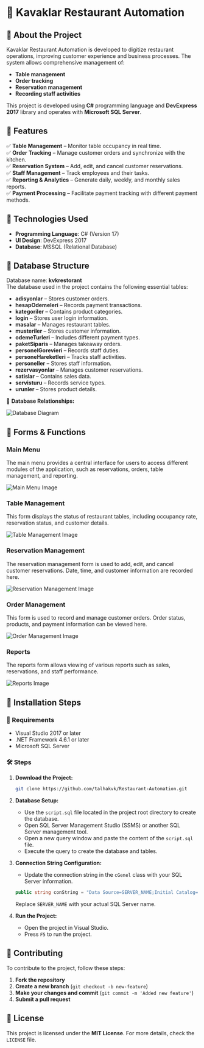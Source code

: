 # 🏨 Kavaklar Restaurant Automation

## 📌 About the Project
Kavaklar Restaurant Automation is developed to digitize restaurant operations, improving customer experience and business processes. The system allows comprehensive management of:
- **Table management**
- **Order tracking**
- **Reservation management**
- **Recording staff activities**

This project is developed using **C#** programming language and **DevExpress 2017** library and operates with **Microsoft SQL Server**.

## 🎯 Features
✅ **Table Management** – Monitor table occupancy in real time.  
✅ **Order Tracking** – Manage customer orders and synchronize with the kitchen.  
✅ **Reservation System** – Add, edit, and cancel customer reservations.  
✅ **Staff Management** – Track employees and their tasks.  
✅ **Reporting & Analytics** – Generate daily, weekly, and monthly sales reports.  
✅ **Payment Processing** – Facilitate payment tracking with different payment methods.  

## 🔧 Technologies Used

- **Programming Language**: C# (Version 17)
- **UI Design**: DevExpress 2017
- **Database**: MSSQL (Relational Database)

## 💾 Database Structure

Database name: **kvkrestorant**  
The database used in the project contains the following essential tables:

- **adisyonlar** – Stores customer orders.
- **hesapOdemeleri** – Records payment transactions.
- **kategoriler** – Contains product categories.
- **login** – Stores user login information.
- **masalar** – Manages restaurant tables.
- **musteriler** – Stores customer information.
- **odemeTurleri** – Includes different payment types.
- **paketSiparis** – Manages takeaway orders.
- **personeIGorevieri** – Records staff duties.
- **personeHareketleri** – Tracks staff activities.
- **personeller** – Stores staff information.
- **rezervasyonlar** – Manages customer reservations.
- **satislar** – Contains sales data.
- **servisturu** – Records service types.
- **urunler** – Stores product details.

📌 **Database Relationships:**  

![Database Diagram](path_to_diagram_image.png)

## 🎨 Forms & Functions

### Main Menu

The main menu provides a central interface for users to access different modules of the application, such as reservations, orders, table management, and reporting.

![Main Menu Image](resimler/ana_menu.png)

### Table Management

This form displays the status of restaurant tables, including occupancy rate, reservation status, and customer details.

![Table Management Image](resimler/masa_yonetimi.png)

### Reservation Management

The reservation management form is used to add, edit, and cancel customer reservations. Date, time, and customer information are recorded here.

![Reservation Management Image](resimler/rezervasyon_yonetimi.png)

### Order Management

This form is used to record and manage customer orders. Order status, products, and payment information can be viewed here.

![Order Management Image](resimler/siparis_yonetimi.png)

### Reports

The reports form allows viewing of various reports such as sales, reservations, and staff performance.

![Reports Image](resimler/raporlar.png)

## 🚀 Installation Steps

### 📌 Requirements

- Visual Studio 2017 or later
- .NET Framework 4.6.1 or later
- Microsoft SQL Server

### 🛠️ Steps

1. **Download the Project:**  
   ```sh
   git clone https://github.com/talhakvk/Restaurant-Automation.git
   ```

2. **Database Setup:**
   - Use the `script.sql` file located in the project root directory to create the database.
   - Open SQL Server Management Studio (SSMS) or another SQL Server management tool.
   - Open a new query window and paste the content of the `script.sql` file.
   - Execute the query to create the database and tables.

3. **Connection String Configuration:**
   - Update the connection string in the `cGenel` class with your SQL Server information.
   ```csharp
   public string conString = "Data Source=SERVER_NAME;Initial Catalog=kvkrestorant;Integrated Security=True";
   ```
   Replace `SERVER_NAME` with your actual SQL Server name.
      
4. **Run the Project:**  
   - Open the project in Visual Studio.
   - Press `F5` to run the project.

## 🤝 Contributing

To contribute to the project, follow these steps:

1. **Fork the repository**
2. **Create a new branch** (`git checkout -b new-feature`)
3. **Make your changes and commit** (`git commit -m 'Added new feature'`)
4. **Submit a pull request**

## 📜 License

This project is licensed under the **MIT License**. For more details, check the `LICENSE` file.

